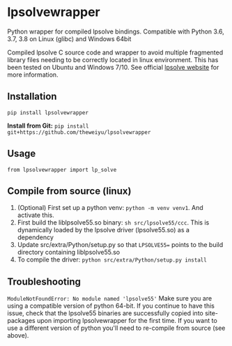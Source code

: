 # lpsolvewrapper
Python wrapper for compiled lpsolve bindings. Compatible with Python 3.6, 3.7, 3.8 on Linux (glibc) and Windows 64bit

Compiled lpsolve C source code and wrapper to avoid multiple fragmented library files needing to be correctly located in linux environment. This has been tested on Ubuntu and Windows 7/10. See official [lpsolve website](http://lpsolve.sourceforge.net/5.5/) for more information.

## Installation

`pip install lpsolvewrapper`

**Install from Git:**
`pip install git+https://github.com/theweiyu/lpsolvewrapper`


## Usage
`from lpsolvewrapper import lp_solve`

## Compile from source (linux)
1. (Optional) First set up a python venv: `python -m venv venv1`. And activate this.
2. First build the liblpsolve55.so binary: `sh src/lpsolve55/ccc`. This is dynamically loaded by the lpsolve driver (lpsolve55.so) as a dependency
3. Update src/extra/Python/setup.py so that `LPSOLVE55=` points to the build directory containing liblpsolve55.so
4. To compile the driver: `python src/extra/Python/setup.py install`

## Troubleshooting
`ModuleNotFoundError: No module named 'lpsolve55'` Make sure you are using a compatible version of python 64-bit. If you continue to have this issue, check that the lpsolve55 binaries are successfully copied into site-packages upon importing lpsolvewrapper for the first time. If you want to use a different version of python you'll need to re-compile from source (see above).
